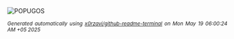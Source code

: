 <div align="justify">
<picture>
    <source media="(prefers-color-scheme: dark)" srcset="https://i.ibb.co/8DstYsRs/output-gif.gif">
    <source media="(prefers-color-scheme: light)" srcset="https://i.ibb.co/8DstYsRs/output-gif.gif">
    <img alt="POPUGOS" src="https://i.ibb.co/8DstYsRs/output-gif.gif">
</picture>

<sub><i>Generated automatically using [x0rzavi/github-readme-terminal](https://github.com/x0rzavi/github-readme-terminal) on Mon May 19 06:00:24 AM +05 2025</i></sub>
</div>